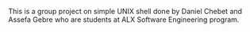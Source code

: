 This is a group project on simple UNIX shell done by Daniel Chebet and Assefa Gebre who are students at ALX Software Engineering program.
